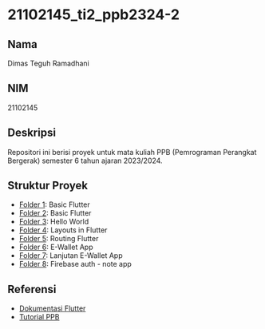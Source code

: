 # 21102145_ti2_ppb2324-2

## Nama
Dimas Teguh Ramadhani

## NIM
21102145

## Deskripsi
Repositori ini berisi proyek untuk mata kuliah PPB (Pemrograman Perangkat Bergerak) semester 6 tahun ajaran 2023/2024.

## Struktur Proyek
- [Folder 1](./praktikum_01/): Basic Flutter
- [Folder 2](./praktikum_02/): Basic Flutter
- [Folder 3](./praktikum_03_mvvm/): Hello World
- [Folder 4](./praktikum_04_layouting/): Layouts in Flutter
- [Folder 5](./praktikum_05_navigation/): Routing Flutter
- [Folder 6](./praktikum_06_saving_app/): E-Wallet App
- [Folder 7](./praktikum_06_saving_app/): Lanjutan E-Wallet App
- [Folder 8](./praktikum_09_firebase_auth/): Firebase auth - note app

## Referensi
- [Dokumentasi Flutter](https://flutter.dev/docs)
- [Tutorial PPB](https://lms.ittelkom-pwt.ac.id/course/view.php?id=4481)

